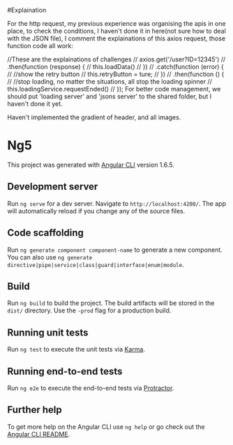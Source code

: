 #Explaination

For the http request, my previous experience was organising the apis in one place, to check the conditions, I haven't done it in here(not sure how to deal with the JSON file), I comment the explainations of this axios request, those function code all work:

//These are the explainations of challenges
// axios.get('/user?ID=12345')
//   .then(function (response) {
//      this.loadData()
//   })
//   .catch(function (error) {
//      //show the retry button
//      this.retryButton = ture;
//   })
//   .then(function () {
//      //stop loading, no matter the situations, all stop the loading spinner
//      this.loadingService.requestEnded()
//   });
For better code management, we should put 'loading server' and 'jsons server' to the shared folder, but I haven't done it yet.

Haven't implemented the gradient of header, and all images.

# Ng5

This project was generated with [Angular CLI](https://github.com/angular/angular-cli) version 1.6.5.

## Development server

Run `ng serve` for a dev server. Navigate to `http://localhost:4200/`. The app will automatically reload if you change any of the source files.

## Code scaffolding

Run `ng generate component component-name` to generate a new component. You can also use `ng generate directive|pipe|service|class|guard|interface|enum|module`.

## Build

Run `ng build` to build the project. The build artifacts will be stored in the `dist/` directory. Use the `-prod` flag for a production build.

## Running unit tests

Run `ng test` to execute the unit tests via [Karma](https://karma-runner.github.io).

## Running end-to-end tests

Run `ng e2e` to execute the end-to-end tests via [Protractor](http://www.protractortest.org/).

## Further help

To get more help on the Angular CLI use `ng help` or go check out the [Angular CLI README](https://github.com/angular/angular-cli/blob/master/README.md).
